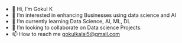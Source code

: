 - 👋 Hi, I’m Gokul K
- 👀 I’m interested in enhancing Businesses using data science and AI
- 🌱 I’m currently learning Data Science, AI, ML, DL
- 💞️ I’m looking to collaborate on Data science Projects.
- 📫 How to reach me gokulkalai5@gmail.com


<!---
gokulkkk/gokulkkk is a ✨ special ✨ repository because its `README.md` (this file) appears on your GitHub profile.
You can click the Preview link to take a look at your changes.
--->
